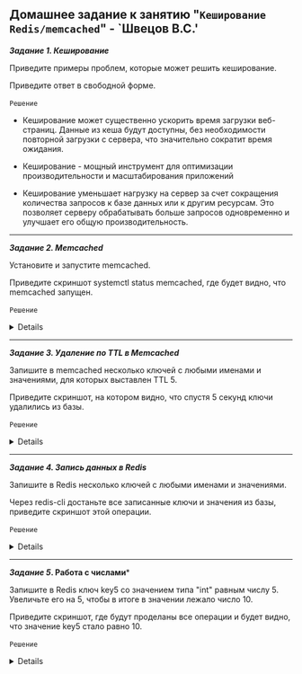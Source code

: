 ## Домашнее задание к занятию "`Кеширование Redis/memcached`" - `Швецов В.С.'

***Задание 1. Кеширование***

Приведите примеры проблем, которые может решить кеширование.

Приведите ответ в свободной форме.

`Решение`


* Кеширование может существенно ускорить время загрузки веб-страниц. Данные из кеша будут доступны, без необходимости повторной загрузки с сервера, что значительно сократит время ожидания.

* Кеширование - мощный инструмент для оптимизации производительности и масштабирования приложений

* Кеширование уменьшает нагрузку на сервер за счет сокращения количества запросов к базе данных или к другим ресурсам. Это позволяет серверу обрабатывать больше запросов одновременно и улучшает его общую производительность.


---

***Задание 2. Memcached***

Установите и запустите memcached.

Приведите скриншот systemctl status memcached, где будет видно, что memcached запущен.


`Решение`

<details>
   
![Screnshot](https://github.com/vladshvetsov/MyNetology/blob/main/JPG/sysdb-homework/sysdb-02/2.jpeg)
   
</details>

---

***Задание 3. Удаление по TTL в Memcached***

Запишите в memcached несколько ключей с любыми именами и значениями, для которых выставлен TTL 5.

Приведите скриншот, на котором видно, что спустя 5 секунд ключи удалились из базы.


`Решение`

<details>
   
![Screnshot](ttps://github.com/vladshvetsov/MyNetology/blob/main/JPG/sysdb-homework/sysdb-02/3.jpeg)
   
</details>

---

***Задание 4. Запись данных в Redis***

Запишите в Redis несколько ключей с любыми именами и значениями.

Через redis-cli достаньте все записанные ключи и значения из базы, приведите скриншот этой операции.


`Решение`

<details>

 ![Screnshot](ttps://github.com/vladshvetsov/MyNetology/blob/main/JPG/sysdb-homework/sysdb-02/4.jpeg)

![Screnshot](ttps://github.com/vladshvetsov/MyNetology/blob/main/JPG/sysdb-homework/sysdb-02/4_1.jpeg)

![Screnshot](ttps://github.com/vladshvetsov/MyNetology/blob/main/JPG/sysdb-homework/sysdb-02/4_2.jpeg)


   
</details>

---

***Задание 5*. Работа с числами***

Запишите в Redis ключ key5 со значением типа "int" равным числу 5. Увеличьте его на 5, чтобы в итоге в значении лежало число 10.

Приведите скриншот, где будут проделаны все операции и будет видно, что значение key5 стало равно 10.


`Решение`

<details>
   
![Screnshot](github.com/vladshvetsov/MyNetology/blob/main/JPG/sflt-homeworks/sysde-02/5.jpeg)
   
</details>